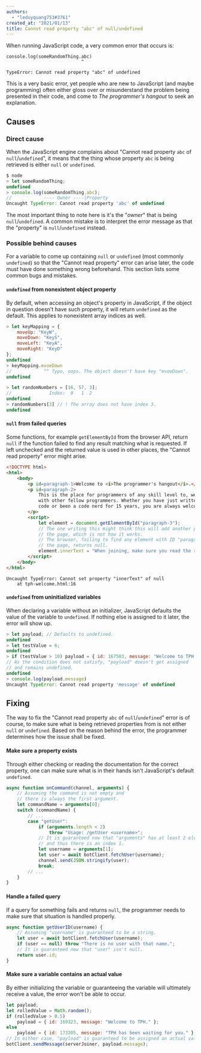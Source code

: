 ```yaml
---
authors:
  - "leduyquang753#3761"
created_at: "2021/01/13"
title: Cannot read property "abc" of null/undefined
---
```


When running JavaScript code, a very common error that occurs is:

```none
console.log(someRandomThing.abc)
                            ^

TypeError: Cannot read property "abc" of undefined
```

This is a very basic error, yet people who are new to JavaScript (and maybe
programming) often either gloss over or misunderstand the problem being
presented in their code, and come to _The programmer's hangout_ to seek an
explanation.

## Causes

### Direct cause

When the JavaScript engine complains about "Cannot read property `abc` of
`null`/`undefined`", it means that the thing whose property `abc` is being
retrieved is either `null` or `undefined`.

```js
$ node
> let someRandomThing;
undefined
> console.log(someRandomThing.abc);
//            ---- Owner ----|Property
Uncaught TypeError: Cannot read property 'abc' of undefined
```

The most important thing to note here is it's the "_owner_" that is being
`null`/`undefined`. A common mistake is to interpret the error message as that
the "property" is `null`/`undefined` instead.

### Possible behind causes

For a variable to come up containing `null` or `undefined` (most commonly
`undefined`) so that the "Cannot read property" error can arise later, the code
must have done something wrong beforehand. This section lists some common
bugs and mistakes.

#### `undefined` from nonexistent object property

By default, when accessing an object's property in JavaScript, if the object in
question doesn't have such property, it will return `undefined` as the default.
This applies to nonexistent array indices as well.

```js
> let keyMapping = {
    moveUp: "KeyW",
	moveDown: "KeyS",
	moveLeft: "KeyA",
	moveRight: "KeyD"
};
undefined
> keyMapping.mvoeDown
//            ^^ Typo, oops. The object doesn't have key "mvoeDown".
undefined
```

```js
> let randomNumbers = [16, 57, 3];
//              Index:  0   1  2
undefined
> randomNumbers[3] // ! The array does not have index 3.
undefined
```

#### `null` from failed queries

Some functions, for example `getElementById` from the browser API, return
`null` if the function failed to find any result matching what is requested.
If left unchecked and the returned value is used in other places, the "Cannot
read property" error might arise.

```html
<!DOCTYPE html>
<html>
	<body>
		<p id=paragraph-1>Welcome to <i>The programmer's hangout</i>.</p>
		<p id=paragraph-2>
			This is the place for programmers of any skill level to, well, hangout
			with other fellow programmers. Whether you have just written 5 lines of
			code or been a code nerd for 15 years, you are always welcome!
		</p>
		<script>
			let element = document.getElementById("paragraph-3");
			// The one writing this might think this will add another paragraph to
			// the page, which is not how it works.
			// The browser, failing to find any element with ID "paragraph-3" from
			// the page, returns null.
			element.innerText = "When joining, make sure you read the rules.";
		</script>
	</body>
</html>
```

```none
Uncaught TypeError: Cannot set property "innerText" of null
    at tph-welcome.html:16
```

#### `undefined` from uninitialized variables

When declaring a variable without an initializer, JavaScript defaults the value
of the variable to `undefined`. If nothing else is assigned to it later, the
error will show up.

```js
> let payload; // Defaults to undefined.
undefined
> let testValue = 6;
undefined
> if (testValue > 10) payload = { id: 167503, message: "Welcome to TPH." };
// As the condition does not satisfy, "payload" doesn't get assigned
// and remains undefined.
undefined
> console.log(payload.message)
Uncaught TypeError: Cannot read property 'message' of undefined
```

## Fixing

The way to fix the "Cannot read property `abc` of `null`/`undefined`" error is
of course, to make sure what is being retrieved properties from is not either
`null` or `undefined`. Based on the reason behind the error, the programmer
determines how the issue shall be fixed.

#### Make sure a property exists

Through either checking or reading the documentation for the correct property,
one can make sure what is in their hands isn't JavaScript's default
`undefined`.

```js
async function onCommand(channel, arguments) {
    // Assuming the command is not empty and
	// there is always the first argument.
    let commandName = arguments[0];
	switch (commandName) {
	    // ...
		case "getUser":
		    if (arguments.length < 2)
			    throw "Usage: /getUser <username>";
			// It is guaranteed now that "arguments" has at least 2 elements
			// and thus there is an index 1.
			let username = arguments[1];
			let user = await botClient.fetchUser(username);
			channel.send(JSON.stringify(user);
			break;
		// ...
	}
}
```

#### Handle a failed query

If a query for something fails and returns `null`, the programmer needs to make
sure that situation is handled properly.

```js
async function getUserID(username) {
    // Assuming "username" is guaranteed to be a string.
    let user = await botClient.fetchUser(username);
	if (user == null) throw "There is no user with that name.";
	// It is guaranteed now that "user" isn't null.
    return user.id;
}
```

#### Make sure a variable contains an actual value

By either initializing the variable or guaranteeing the variable will
ultimately receive a value, the error won't be able to occur.

```js
let payload;
let rolledValue = Math.random();
if (rolledValue > 0.5)
    payload = { id: 169323, message: "Welcome to TPH." };
else
    payload = { id: 173205, message: "TPH has been waiting for you." };
// In either case, "payload" is guaranteed to be assigned an actual value.
botClient.sendMessage(serverJoiner, payload.message);
```
